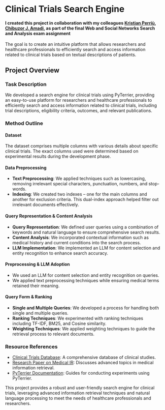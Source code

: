 # Clinical Trials Search Engine
#### I created this project in collaboration with my colleagues [Kristian Perriù](https://github.com/kristianperriu), [Chibuzor J. Amadi](https://github.com/chibuzoramadi), as part of the final Web and Social Networks Search and Analysis exam assignment
The goal is to create an intuitive platform that allows researchers and healthcare professionals to efficiently search and access information related to clinical trials based on textual descriptions of patients.

## Project Overview

### Task Description
We developed a search engine for clinical trials using PyTerrier, providing an easy-to-use platform for researchers and healthcare professionals to efficiently search and access information related to clinical trials, including trial descriptions, eligibility criteria, outcomes, and relevant publications.

### Method Outline

#### Dataset
The dataset comprises multiple columns with various details about specific clinical trials. The exact columns used were determined based on experimental results during the development phase.

#### Data Preprocessing
- **Text Preprocessing**: We applied techniques such as lowercasing, removing irrelevant special characters, punctuation, numbers, and stop-words.
- **Indexing**: We created two indexes – one for the main columns and another for exclusion criteria. This dual-index approach helped filter out irrelevant documents effectively.

#### Query Representation & Content Analysis
- **Query Representation**: We defined user queries using a combination of keywords and natural language to ensure comprehensive search results.
- **Content Analysis**: We incorporated contextual information such as medical history and current conditions into the search process.
- **LLM Implementation**: We implemented an LLM for content selection and entity recognition to enhance search accuracy.

#### Preprocessing & LLM Adoption
- We used an LLM for content selection and entity recognition on queries.
- We applied text preprocessing techniques while ensuring medical terms retained their meaning.

#### Query Form & Ranking
- **Single and Multiple Queries**: We developed a process for handling both single and multiple queries.
- **Ranking Techniques**: We experimented with ranking techniques including TF-IDF, BM25, and Cosine similarity.
- **Weighting Techniques**: We applied weighting techniques to guide the retrieval process to relevant documents.

### Resource References
- [Clinical Trials Database](https://clinicaltrials.gov/): A comprehensive database of clinical studies.
- [Research Paper on Medical IR](https://arxiv.org/pdf/2306.02077.pdf): Discusses advanced topics in medical information retrieval.
- [PyTerrier Documentation](https://pyterrier.readthedocs.io/en/latest/experiments.html): Guides for conducting experiments using PyTerrier.

This project provides a robust and user-friendly search engine for clinical trials, leveraging advanced information retrieval techniques and natural language processing to meet the needs of healthcare professionals and researchers.
